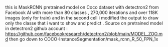 this is MaskRCNN pretrained model on Coco dataset with detectron2 from Facebook AI with more than 80 classes , 270,000 iterations and over 118K images (only for train) and in the second cell i modified the output to draw only the classe that i want to show and predict .
Source on pretrained model in detectron2 github account :
https://github.com/facebookresearch/detectron2/blob/main/MODEL_ZOO.md
then go down to COCO-InstanceSegmentation/mask_rcnn_R_50_FPN_1x
